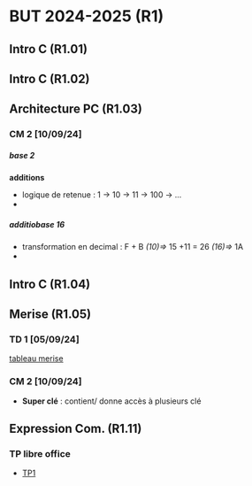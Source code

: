 
# BUT 2024-2025 (R1)

## Intro C (R1.01)

## Intro C (R1.02)

## Architecture PC (R1.03)

### CM 2 [10/09/24]

##### base 2
 **additions**
- logique de retenue : 1 -> 10 -> 11 -> 100 -> ...
- 
##### additiobase 16
- transformation en decimal : F + B *(10)=>* 15 +11 = 26 *(16)=>* 1A 
- 

## Intro C (R1.04)

## Merise (R1.05)

### TD 1 [05/09/24]

[tableau merise](./merise/merise.ods)


### CM 2 [10/09/24]

 - **Super clé** : contient/ donne accès à plusieurs clé


## Expression Com. (R1.11)
 
### TP libre office

- [TP1](./R1.11/TP1.odt)

<!--stackedit_data:
eyJoaXN0b3J5IjpbLTE0MTg5MjY4MTIsLTU0NDQ1MDMzMSw1NT
M3NTgxMTEsLTIxMzI0NzE3NjIsLTE1MjY2MTY5MjEsMTgyNjE1
NzcxMCwxNTgzMjc3Nzg2LDE2MjI5MzMwMzYsLTE2NzI5MTEzNz
QsMTcyMzU3MTk4NCwtNzc1OTM2OTg0LC0zOTY1OTcwNTQsLTE0
OTQ5NTAzOTIsMzEyODk5ODg2LDEwMTY1NTU1OTldfQ==
-->